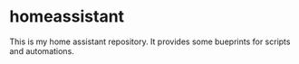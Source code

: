 # homeassistant
This is my home assistant repository. It provides some bueprints for scripts and automations.
